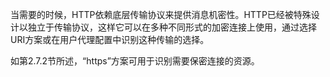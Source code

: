 当需要的时候，HTTP依赖底层传输协议来提供消息机密性。HTTP已经被特殊设计以独立于传输协议，这样它可以在多种不同形式的加密连接上使用，通过选择URI方案或在用户代理配置中识别这种传输的选择。

如第2.7.2节所述，“https”方案可用于识别需要保密连接的资源。